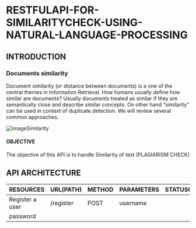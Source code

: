 # RESTFULAPI-FOR-SIMILARITYCHECK-USING-NATURAL-LANGUAGE-PROCESSING

## INTRODUCTION
### Documents similarity
Document similarity (or distance between documents) is a one of the central themes in Information Retrieval. How humans usually define how similar are documents? Usually documents treated as similar if they are semantically close and describe similar concepts. On other hand “similarity” can be used in context of duplicate detection. We will review several common approaches.

![imageSimilarity](https://miro.medium.com/max/1838/1*l-BZLW3JUHd1MZbNq1MjQA.png)


#### OBJECTIVE
The objective of this API is to handle Similarity of text (PLAGIARISM CHECK) 

## API ARCHITECTURE
|RESOURCES |URL(PATH) |METHOD |PARAMETERS |STATUSCODE|
|----------|-------|--------|--------------|----------|
|Register a user | /register | POST | username 
                                      password |


